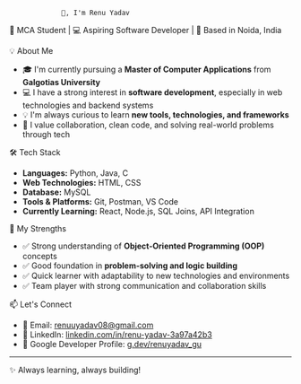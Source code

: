				 👋, I'm Renu Yadav

  🌱 MCA Student | 💻 Aspiring Software Developer | 📍 Based in Noida, India



💡 About Me

- 🎓 I'm currently pursuing a **Master of Computer Applications** from **Galgotias University**  
- 💻 I have a strong interest in **software development**, especially in web technologies and backend systems  
- 💡 I'm always curious to learn **new tools, technologies, and frameworks**  
- 🤝 I value collaboration, clean code, and solving real-world problems through tech  


 🛠️ Tech Stack

- **Languages:** Python, Java, C  
- **Web Technologies:** HTML, CSS  
- **Database:** MySQL  
- **Tools & Platforms:** Git, Postman, VS Code  
- **Currently Learning:** React, Node.js, SQL Joins, API Integration  



🚀 My Strengths

- ✅ Strong understanding of **Object-Oriented Programming (OOP)** concepts  
- ✅ Good foundation in **problem-solving and logic building**  
- ✅ Quick learner with adaptability to new technologies and environments  
- ✅ Team player with strong communication and collaboration skills  



📫 Let's Connect

- 📧 Email: [renuuyadav08@gmail.com](mailto:renuuyadav08@gmail.com)  
- 🔗 LinkedIn: [linkedin.com/in/renu-yadav-3a97a42b3](https://linkedin.com/in/renu-yadav-3a97a42b3)  
- 🔗 Google Developer Profile: [g.dev/renuyadav_gu](https://g.dev/renuyadav_gu)

---

✨ Always learning, always building!

